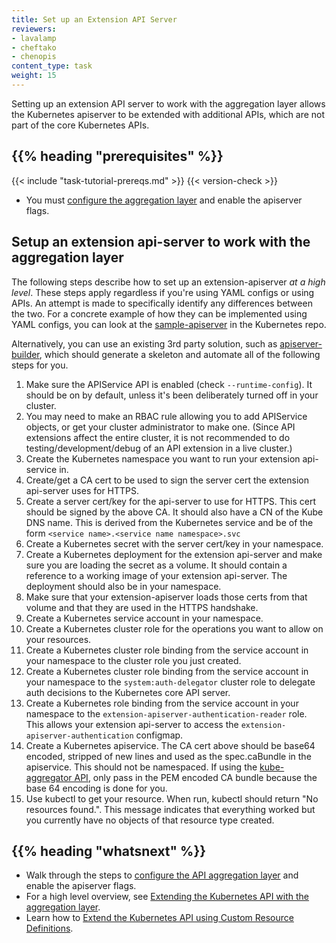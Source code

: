 ```yaml
---
title: Set up an Extension API Server
reviewers:
- lavalamp
- cheftako
- chenopis
content_type: task
weight: 15
---
```


<!-- overview -->

Setting up an extension API server to work with the aggregation layer allows the Kubernetes apiserver to be extended with additional APIs, which are not part of the core Kubernetes APIs.



## {{% heading "prerequisites" %}}


{{< include "task-tutorial-prereqs.md" >}} {{< version-check >}}

* You must [configure the aggregation layer](/docs/tasks/extend-kubernetes/configure-aggregation-layer/) and enable the apiserver flags.



<!-- steps -->

## Setup an extension api-server to work with the aggregation layer

The following steps describe how to set up an extension-apiserver *at a high level*. These steps apply regardless if you're using YAML configs or using APIs. An attempt is made to specifically identify any differences between the two. For a concrete example of how they can be implemented using YAML configs, you can look at the [sample-apiserver](https://github.com/kubernetes/sample-apiserver/blob/master/README.md) in the Kubernetes repo.

Alternatively, you can use an existing 3rd party solution, such as [apiserver-builder](https://github.com/kubernetes-sigs/apiserver-builder-alpha/blob/master/README.md), which should generate a skeleton and automate all of the following steps for you.

1. Make sure the APIService API is enabled (check `--runtime-config`). It should be on by default, unless it's been deliberately turned off in your cluster.
1. You may need to make an RBAC rule allowing you to add APIService objects, or get your cluster administrator to make one. (Since API extensions affect the entire cluster, it is not recommended to do testing/development/debug of an API extension in a live cluster.)
1. Create the Kubernetes namespace you want to run your extension api-service in.
1. Create/get a CA cert to be used to sign the server cert the extension api-server uses for HTTPS.
1. Create a server cert/key for the api-server to use for HTTPS. This cert should be signed by the above CA. It should also have a CN of the Kube DNS name. This is derived from the Kubernetes service and be of the form `<service name>.<service name namespace>.svc`
1. Create a Kubernetes secret with the server cert/key in your namespace.
1. Create a Kubernetes deployment for the extension api-server and make sure you are loading the secret as a volume. It should contain a reference to a working image of your extension api-server. The deployment should also be in your namespace.
1. Make sure that your extension-apiserver loads those certs from that volume and that they are used in the HTTPS handshake.
1. Create a Kubernetes service account in your namespace.
1. Create a Kubernetes cluster role for the operations you want to allow on your resources.
1. Create a Kubernetes cluster role binding from the service account in your namespace to the cluster role you just created.
1. Create a Kubernetes cluster role binding from the service account in your namespace to the `system:auth-delegator` cluster role to delegate auth decisions to the Kubernetes core API server.
1. Create a Kubernetes role binding from the service account in your namespace to the `extension-apiserver-authentication-reader` role. This allows your extension api-server to access the `extension-apiserver-authentication` configmap.
1. Create a Kubernetes apiservice. The CA cert above should be base64 encoded, stripped of new lines and used as the spec.caBundle in the apiservice. This should not be namespaced. If using the [kube-aggregator API](https://github.com/kubernetes/kube-aggregator/), only pass in the PEM encoded CA bundle because the base 64 encoding is done for you.
1. Use kubectl to get your resource. When run, kubectl should return "No resources found.". This message
indicates that everything worked but you currently have no objects of that resource type created.


## {{% heading "whatsnext" %}}


* Walk through the steps to [configure the API aggregation layer](/docs/tasks/extend-kubernetes/configure-aggregation-layer/) and enable the apiserver flags.
* For a high level overview, see [Extending the Kubernetes API with the aggregation layer](/docs/concepts/extend-kubernetes/api-extension/apiserver-aggregation/).
* Learn how to [Extend the Kubernetes API using Custom Resource Definitions](/docs/tasks/extend-kubernetes/custom-resources/custom-resource-definitions/).
